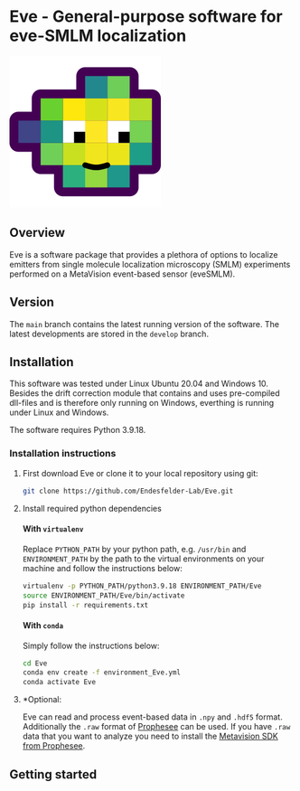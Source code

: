 # Eve - General-purpose software for eve-SMLM localization
![](Eve.png)
## Overview
Eve is a software package that provides a plethora of options to localize emitters from single molecule localization microscopy (SMLM) experiments performed on a MetaVision event-based sensor (eveSMLM).
## Version
The `main` branch contains the latest running version of the software. The latest developments are stored in the `develop` branch.
## Installation
This software was tested under Linux Ubuntu 20.04 and Windows 10. Besides the drift correction module that contains and uses pre-compiled dll-files and is therefore only running on Windows, everthing is running under Linux and Windows.

The software requires Python 3.9.18.
### Installation instructions
1. First download Eve or clone it to your local repository using git:
    ```bash
    git clone https://github.com/Endesfelder-Lab/Eve.git
    ```
2. Install required python dependencies
    #### With `virtualenv`
    Replace `PYTHON_PATH` by your python path, e.g. `/usr/bin` and `ENVIRONMENT_PATH` by the path to the virtual environments on your machine and follow the instructions below:
    ```bash
    virtualenv -p PYTHON_PATH/python3.9.18 ENVIRONMENT_PATH/Eve
    source ENVIRONMENT_PATH/Eve/bin/activate
    pip install -r requirements.txt
    ```
    #### With `conda`
   Simply follow the instructions below:
    ```bash
    cd Eve
    conda env create -f environment_Eve.yml
    conda activate Eve
    ```
3. *Optional:
   
    Eve can read and process event-based data in `.npy` and `.hdf5` format. Additionally the `.raw` format of [Prophesee](https://www.prophesee.ai/) can be used. If you have `.raw` data that you want to analyze you need to install the [Metavision SDK from Prophesee](https://docs.prophesee.ai/stable/installation/index.html). 

## Getting started
